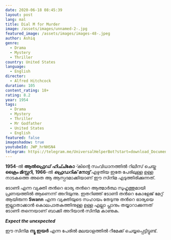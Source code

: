```yaml
---
date: 2020-06-18 08:45:39
layout: post
lang: mal
title: Dial M for Murder
image: /assets/images/unnamed-2-.jpg
featured_image: /assets/images/images-48-.jpeg
author: Ashiq
genre:
  - Drama
  - Mystery
  - Thriller
country: United States
language:
  - English
director:
  - Alfred Hitchcock
duration: 105
content_rating: 18+
rating: 8.2
year: 1954
tags:
  - Drama
  - Mystery
  - Thriller
  - Mr Godfather
  - United States
  - English
featured: false
imageshadow: true
youtubeId: JWP_hrNHSN4
telegram: https://telegram.me/UniversalHelperBot?start=download_Document_496
---
```

**1954**-ൽ **ആൽഫ്രെഡ് ഹിച്ച്കോ** -്കിന്റെ സംവിധാനത്തിൽ റിലീസ് ചെയ്ത **ക്രൈം മിസ്റ്ററി,**
**1966**-ൽ ***ഫ്രെഡറിക് നോട്ട്*** എഴുതിയ ഇതേ പേരിലുള്ള ഉള്ള നാടകത്തെ അതെ ആ ആസ്പദമാക്കിയാണ് ഈ സിനിമ എടുത്തിരിക്കുന്നത്.

ടോണി എന്ന വ്യക്തി തൻറെ ഭാര്യ തൻറെ ആത്മാർത്ഥ സുഹൃത്തുമായി പ്രണയത്തിൽ ആണെന്ന് അറിയുന്നു. ഇതറിഞ്ഞ് ടോണി തൻറെ കോളേജ് മേറ്റ് ആയിരുന്ന **Swann** എന്ന വ്യക്തിയുടെ സഹായം തേടുന്നു തൻറെ ഭാര്യയെ ഇല്ലാതാക്കാൻ കൊലപാതകത്തിനുള്ള ഉള്ള എല്ലാ പ്ലാനും തയ്യാറാക്കുന്നത്  ടോണി തന്നെയാണ് ബാക്കി അറിയാൻ സിനിമ കാണുക.

***Expect the unexpected***

ഈ സിനിമ  **ന്യൂ ഇയർ** എന്ന പേരിൽ മലയാളത്തിൽ റീമേക്ക് ചെയ്യപ്പെട്ടിട്ടുണ്ട്.
